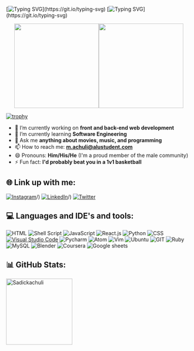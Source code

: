 [![Typing SVG](https://readme-typing-svg.herokuapp.com?font=&weight=300&size=22&pause=1000&color=1EF70C&background=060205F3&width=800&height=40&lines=Welcome...+Heaven+under+construction.+Sit+tight+and+find+your+chi.)](https://git.io/typing-svg)
[![Typing SVG](https://readme-typing-svg.herokuapp.com?font=&weight=300&size=22&pause=1000&color=1EF70C&background=060205F3&width=600&height=40&lines=A+proud+software+engineer+tryna+do+great+things.)](https://git.io/typing-svg)
<div id="header" align="center">
  <img src="https://media.giphy.com/media/3iyKHMIKg5VWG6qHUm/giphy.gif" width="230"/><img src="https://media.giphy.com/media/v1.Y2lkPTc5MGI3NjExd3NwbHV0aTU5OThqczkxZHcwMmFxanpnZGlqNHp0MWI4dDBlazB5aSZlcD12MV9zdGlja2Vyc19zZWFyY2gmY3Q9dHM/ksE9feSa2b4V2GYwY4/giphy.gif" width="230"/>
</div>

[![trophy](https://github-profile-trophy.vercel.app/?username=Sadickachuli)](https://github.com/ryo-ma/github-profile-trophy)

- 🔭 I’m currently working on **front and back-end web development**
- 🌱 I’m currently learning **Software Engineering**
- 💬 Ask me **anything about movies, music, and programming**
- 📫 How to reach me: **m.achuli@alustudent.com**
- 😄 Pronouns: **Him/His/He** (I'm a proud member of the male community)
- ⚡ Fun fact: **I'd probably beat you in a 1v1 basketball**

## 🌐 Link up with me:
[![Instagram](https://img.shields.io/badge/Instagram-%23E4405F.svg?logo=Instagram&logoColor=white)](https://www.instagram.com/s_adh_ick/)/) [![LinkedIn](https://img.shields.io/badge/LinkedIn-%230077B5.svg?logo=linkedin&logoColor=white)](https://www.linkedin.com/in/sadick-achuli-81955b249/)/) [![Twitter](https://img.shields.io/badge/Twitter-%231DA1F2.svg?logo=Twitter&logoColor=white)](https://twitter.com/Sadh_ick)

## 💻 Languages and IDE's and tools:
![HTML](https://img.shields.io/badge/HTML-239120?style=for-the-badge&logo=html5&logoColor=white) ![Shell Script](https://img.shields.io/badge/shell_script-%23121011.svg?style=for-the-badge&logo=gnu-bash&logoColor=white) ![JavaScript](https://img.shields.io/badge/javascript-%23323330.svg?style=for-the-badge&logo=javascript&logoColor=%23F7DF1E) ![React.js](https://img.shields.io/badge/React.js-61DAFB?style=for-the-badge&logo=react&logoColor=white) ![Python](https://img.shields.io/badge/python-3670A0?style=for-the-badge&logo=python&logoColor=ffdd54) ![CSS](https://img.shields.io/badge/CSS-239120?&style=for-the-badge&logo=css3&logoColor=white) [![Visual Studio Code](https://img.shields.io/badge/Visual_Studio_Code-007ACC?style=for-the-badge&logo=visual-studio-code&logoColor=white)](https://code.visualstudio.com/) ![Pycharm](https://img.shields.io/badge/pycharm-%23121011.svg?style=for-the-badge&logo=pycharm&logoColor=green) ![Atom](https://img.shields.io/badge/Atom-66595C?style=for-the-badge&logo=Atom&logoColor=white) ![Vim](https://img.shields.io/badge/VIM-%2311AB00.svg?&style=for-the-badge&logo=vim&logoColor=white) ![Ubuntu](https://img.shields.io/badge/Ubuntu-E95420?style=for-the-badge&logo=ubuntu&logoColor=white) ![GIT](https://img.shields.io/badge/GIT-E44C30?style=for-the-badge&logo=git&logoColor=white) ![Ruby](https://img.shields.io/badge/Ruby-CC342D?style=for-the-badge&logo=ruby&logoColor=white) ![MySQL](https://img.shields.io/badge/MySQL-%2300f.svg?style=for-the-badge&logo=mysql&logoColor=white) ![Blender](https://img.shields.io/badge/blender-%23F5792A.svg?style=for-the-badge&logo=blender&logoColor=white) ![Coursera](https://img.shields.io/badge/Coursera-0056D2?style=for-the-badge&logo=Coursera&logoColor=white) ![Google sheets](https://img.shields.io/badge/Google%20Sheets-34A853?style=for-the-badge&logo=google-sheets&logoColor=white) 

## 📊 GitHub Stats:
<p><img height="180px" align="center" src="https://github-readme-streak-stats.herokuapp.com/?user=Sadickachuli&theme=dark" alt="Sadickachuli" /></p>
